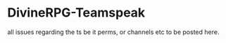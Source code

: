 DivineRPG-Teamspeak
===================

all issues regarding the ts be it perms, or channels etc to be posted here.
